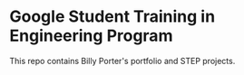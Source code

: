 # Google Student Training in Engineering Program

This repo contains Billy Porter's portfolio and STEP projects.

